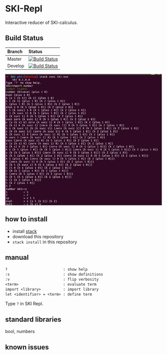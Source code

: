# SKI-Repl

Interactive reducer of SKI-calculus.

## Build Status

| Branch  | Status                                                                                                     |
| :------ | :--------------------------------------------------------------------------------------------------------- |
| Master  | [![Build Status](https://travis-ci.org/yuchiki/SKI.svg?branch=master)](https://travis-ci.org/yuchiki/SKI)  |
| Develop | [![Build Status](https://travis-ci.org/yuchiki/SKI.svg?branch=develop)](https://travis-ci.org/yuchiki/SKI) |

![sample picture](/images/sample.png)

## how to install

- install [stack](https://docs.haskellstack.org/en/stable/README/)
- download this repository
- `stack install` in this repository

## manual

    ?                         : show help
    :s                        : show definitions
    :v                        : flip verbosity
    <term>                    : evaluate term
    import <library>          : import library
    let <identifier> = <term> : define term

Type `?` in SKI Repl.

## standard libraries

bool, numbers

## known issues
